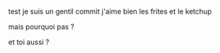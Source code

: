  test je suis un gentil commit
j'aime bien les frites
et le ketchup

mais pourquoi pas ?

et toi aussi ?


